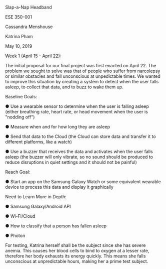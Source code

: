 Slap-a-Nap Headband

ESE 350-001

Cassandra Menshouse

Katrina Pham

May 10, 2019

Week 1 (April 15 - April 22):

The initial proposal for our final project was first enacted on April 22. The problem we sought to solve was that of people who suffer from narcolepsy or similar obstacles and fall unconscious at unpedictable times. We wanted to improve this situation by creating a system to detect when the user falls asleep, to collect that data, and to buzz to wake them up.

Baseline Goals:

● Use a wearable sensor to determine when the user is falling asleep (either breathing rate, heart rate, or head movement when the user is "nodding off")

● Measure when and for how long they are asleep

● Send that data to the Cloud (the Cloud can store data and transfer it to different platforms, like a watch)

● Use a buzzer that receives the data and activates when the user falls asleep (the buzzer will only vibrate, so no sound should be produced to reduce disruptions in quiet settings and it should not be painful)

Reach Goal:

● Start an app on the Samsung Galaxy Watch or some equivalent wearable device to process this data and display it graphically

Need to Learn More in Depth:

● Samsung Galaxy/Android API

● Wi-Fi/Cloud

● How to classify that a person has fallen asleep

● Photon

For testing, Katrina herself shall be the subject since she has severe anemia. This causes her blood cells to bind to oxygen at a lesser rate, therefore her body exhausts its energy quickly. This means she falls unconscious at unpredictable hours, making her a prime test subject.
